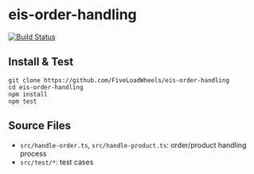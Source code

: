 # eis-order-handling

[![Build Status](https://img.shields.io/travis/FiveLoadWheels/eis-order-handling/master.svg?style=flat-square)](https://travis-ci.org/FiveLoadWheels/eis-order-handling)

## Install & Test

```shell
git clone https://github.com/FiveLoadWheels/eis-order-handling
cd eis-order-handling
npm install
npm test
```
## Source Files

 - `src/handle-order.ts`, `src/handle-product.ts`: order/product handling process
 - `src/test/*`: test cases